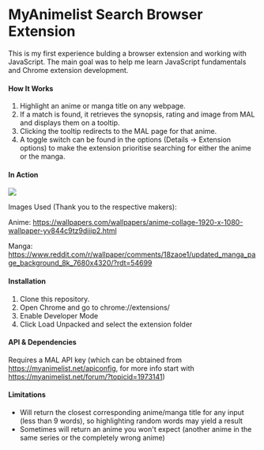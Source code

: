# MyAnimelist Search Browser Extension

This is my first experience bulding a browser extension and working with JavaScript. The main goal was to help me learn JavaScript fundamentals and Chrome extension development.

#### How It Works

1. Highlight an anime or manga title on any webpage.
2. If a match is found, it retrieves the synopsis, rating and image from MAL and displays them on a tooltip.
3. Clicking the tooltip redirects to the MAL page for that anime.
4. A toggle switch can be found in the options (Details -> Extension options) to make the extension prioritise searching for either the anime or the manga.

#### In Action

![](mal_demo.gif)

Images Used (Thank you to the respective makers):

Anime: https://wallpapers.com/wallpapers/anime-collage-1920-x-1080-wallpaper-yv844c9tz9diiip2.html

Manga: https://www.reddit.com/r/wallpaper/comments/18zaoe1/updated_manga_page_background_8k_7680x4320/?rdt=54699

#### Installation

1. Clone this repository.
2. Open Chrome and go to chrome://extensions/
3. Enable Developer Mode
4. Click Load Unpacked and select the extension folder

#### API & Dependencies

Requires a MAL API key (which can be obtained from https://myanimelist.net/apiconfig, for more info start with https://myanimelist.net/forum/?topicid=1973141)

#### Limitations

- Will return the closest corresponding anime/manga title for any input (less than 9 words), so highlighting random words may yield a result
- Sometimes will return an anime you won't expect (another anime in the same series or the completely wrong anime)

